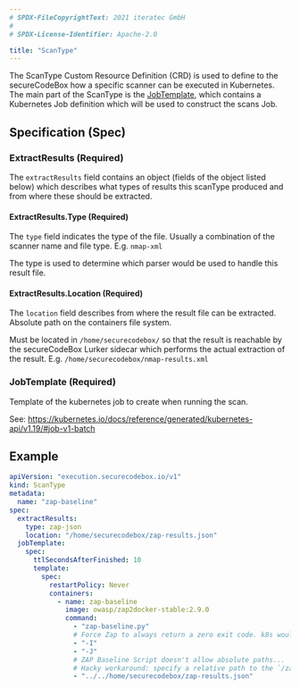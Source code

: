 ```yaml
---
# SPDX-FileCopyrightText: 2021 iteratec GmbH
#
# SPDX-License-Identifier: Apache-2.0

title: "ScanType"
---
```


The ScanType Custom Resource Definition (CRD) is used to define to the secureCodeBox how a specific scanner can be executed in Kubernetes. The main part of the ScanType is the [JobTemplate](#jobtemplate-required), which contains a Kubernetes Job definition which will be used to construct the scans Job.

## Specification (Spec)

### ExtractResults (Required)

The `extractResults` field contains an object (fields of the object listed below) which describes what types of results this scanType produced and from where these should be extracted.

#### ExtractResults.Type (Required)

The `type` field indicates the type of the file.
Usually a combination of the scanner name and file type. E.g. `nmap-xml`

The type is used to determine which parser would be used to handle this result file.

#### ExtractResults.Location (Required)

The `location` field describes from where the result file can be extracted.
Absolute path on the containers file system.

Must be located in `/home/securecodebox/` so that the result is reachable by the secureCodeBox Lurker sidecar which performs the actual extraction of the result.
E.g. `/home/securecodebox/nmap-results.xml`

### JobTemplate (Required)

Template of the kubernetes job to create when running the scan.

See: https://kubernetes.io/docs/reference/generated/kubernetes-api/v1.19/#job-v1-batch

## Example

```yaml
apiVersion: "execution.securecodebox.io/v1"
kind: ScanType
metadata:
  name: "zap-baseline"
spec:
  extractResults:
    type: zap-json
    location: "/home/securecodebox/zap-results.json"
  jobTemplate:
    spec:
      ttlSecondsAfterFinished: 10
      template:
        spec:
          restartPolicy: Never
          containers:
            - name: zap-baseline
              image: owasp/zap2docker-stable:2.9.0
              command:
                - "zap-baseline.py"
                # Force Zap to always return a zero exit code. k8s would otherwise try to restart zap.
                - "-I"
                - "-J"
                # ZAP Baseline Script doesn't allow absolute paths...
                # Hacky workaround: specify a relative path to the `/zap/wrk` base dir.
                - "../../home/securecodebox/zap-results.json"
```
